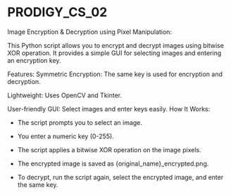 # PRODIGY_CS_02


Image Encryption & Decryption using Pixel Manipulation:

This Python script allows you to encrypt and decrypt images using bitwise XOR operation. It provides a simple GUI for selecting images and entering an encryption key.

Features:
Symmetric Encryption: The same key is used for encryption and decryption.

Lightweight: Uses OpenCV and Tkinter.

User-friendly GUI: Select images and enter keys easily.
How It Works:

* The script prompts you to select an image.

* You enter a numeric key (0-255).

* The script applies a bitwise XOR operation on the image pixels.

* The encrypted image is saved as {original_name}_encrypted.png.

* To decrypt, run the script again, select the encrypted image, and enter the same key.

